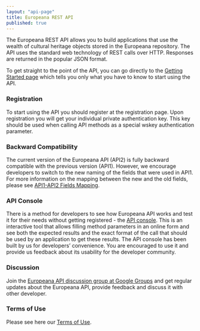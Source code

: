 ```yaml
---
layout: "api-page"
title: Europeana REST API
published: true
---
```


The Europeana REST API allows you to build applications that use the wealth of cultural heritage objects stored in the Europeana repository. The API uses the standard web technology of REST calls over HTTP. Responses are returned in the popular JSON format.

To get straight to the point of the API, you can go directly to the [Getting Started page](/api/getting-started) which tells you only what you have to know to start using the API.

### Registration
To start using the API you should register at the registration page. Upon registration you will get your individual private authentication key. This key should be used when calling API methods as a special wskey authentication parameter.

### Backward Compatibility

The current version of the Europeana API (API2) is fully backward compatible with the previous version (API1). However, we encourage developers to switch to the new naming of the fields that were used in API1. For more information on the mapping between the new and the old fields, please see [API1-API2 Fields Mapping](http://www.europeana.eu/portal/api-api1-api2.html).

### API Console

There is a method for developers to see how Europeana API works and test it for their needs without getting registered - the [API console](/api/console/). This is an interactive tool that allows filling method parameters in an online form and see both the expected results and the exact format of the call that should be used by an application to get these results. The API console has been built by us for developers’ convenience. You are encouraged to use it and provide us feedback about its usability for the developer community.

### Discussion

Join the [Europeana API discussion group at Google Groups](https://groups.google.com/forum/?pli=1#!forum/europeanaapi) and get regular updates about the Europeana API, provide feedback and discuss it with other developer.

### Terms of Use

Please see here our [Terms of Use](http://www.europeana.eu/portal/rights/api-terms-of-use.html).
